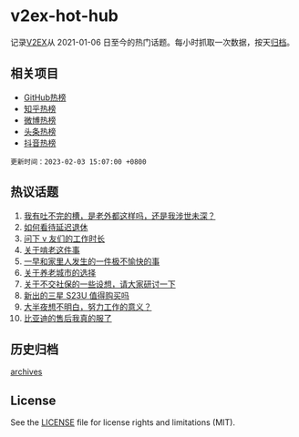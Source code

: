 # v2ex-hot-hub

 记录[V2EX](https://www.v2ex.com/)从 2021-01-06 日至今的热门话题。每小时抓取一次数据，按天[归档](archives)。
 
 ## 相关项目

- [GitHub热榜](https://github.com/lonnyzhang423/github-hot-hub)
- [知乎热榜](https://github.com/lonnyzhang423/zhihu-hot-hub)
- [微博热榜](https://github.com/lonnyzhang423/weibo-hot-hub)
- [头条热榜](https://github.com/lonnyzhang423/toutiao-hot-hub)
- [抖音热榜](https://github.com/lonnyzhang423/douyin-hot-hub)


 `更新时间：2023-02-03 15:07:00 +0800`

## 热议话题

1. [我有吐不完的槽，是老外都这样吗，还是我涉世未深？](https://www.v2ex.com/t/912727)
1. [如何看待延迟退休](https://www.v2ex.com/t/912663)
1. [问下 v 友们的工作时长](https://www.v2ex.com/t/912670)
1. [关于啃老这件事](https://www.v2ex.com/t/912784)
1. [一早和家里人发生的一件极不愉快的事](https://www.v2ex.com/t/912850)
1. [关于养老城市的选择](https://www.v2ex.com/t/912656)
1. [关于不交社保的一些设想，请大家研讨一下](https://www.v2ex.com/t/912787)
1. [新出的三星 S23U 值得购买吗](https://www.v2ex.com/t/912665)
1. [大半夜想不明白，努力工作的意义？](https://www.v2ex.com/t/912747)
1. [比亚迪的售后我真的服了](https://www.v2ex.com/t/912817)

## 历史归档

[archives](archives)

## License

See the [LICENSE](LICENSE) file for license rights and limitations (MIT).
